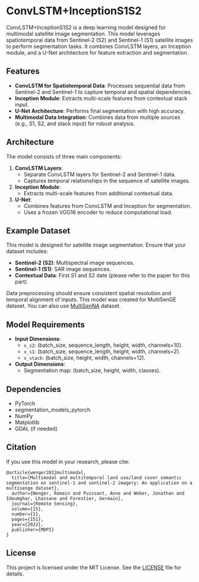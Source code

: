 # ConvLSTM+InceptionS1S2

ConvLSTM+InceptionS1S2 is a deep learning model designed for multimodal satellite image segmentation. This model leverages spatiotemporal data from Sentinel-2 (S2) and Sentinel-1 (S1) satellite images to perform segmentation tasks. It combines ConvLSTM layers, an Inception module, and a U-Net architecture for feature extraction and segmentation.

## Features
- **ConvLSTM for Spatiotemporal Data**: Processes sequential data from Sentinel-2 and Sentinel-1 to capture temporal and spatial dependencies.
- **Inception Module**: Extracts multi-scale features from contextual stack input.
- **U-Net Architecture**: Performs final segmentation with high accuracy.
- **Multimodal Data Integration**: Combines data from multiple sources (e.g., S1, S2, and stack input) for robust analysis.

## Architecture
The model consists of three main components:
1. **ConvLSTM Layers**:
   - Separate ConvLSTM layers for Sentinel-2 and Sentinel-1 data.
   - Captures temporal relationships in the sequence of satellite images.
2. **Inception Module**:
   - Extracts multi-scale features from additional contextual data.
3. **U-Net**:
   - Combines features from ConvLSTM and Inception for segmentation.
   - Uses a frozen VGG16 encoder to reduce computational load.

## Example Dataset
This model is designed for satellite image segmentation. Ensure that your dataset includes:
- **Sentinel-2 (S2)**: Multispectral image sequences.
- **Sentinel-1 (S1)**: SAR image sequences.
- **Contextual Data**: First S1 and S2 date (please refer to the paper for this part)

Data preprocessing should ensure consistent spatial resolution and temporal alignment of inputs. This model was created for MultiSenGE dataset. You can also use [MultiSenNA](https://doi.theia.data-terra.org/ai4lcc/?lang=en) dataset.

## Model Requirements
- **Input Dimensions**:
  - `x_s2`: (batch_size, sequence_length, height, width, channels=10).
  - `x_s1`: (batch_size, sequence_length, height, width, channels=2).
  - `x_stack`: (batch_size, height, width, channels=12).
- **Output Dimensions**:
  - Segmentation map: (batch_size, height, width, classes).

## Dependencies
- PyTorch
- segmentation_models_pytorch
- NumPy
- Matplotlib
- GDAL (if needed)

## Citation
If you use this model in your research, please cite:
```
@article{wenger2022multimodal,
  title={Multimodal and multitemporal land use/land cover semantic segmentation on sentinel-1 and sentinel-2 imagery: An application on a multisenge dataset},
  author={Wenger, Romain and Puissant, Anne and Weber, Jonathan and Idoumghar, Lhassane and Forestier, Germain},
  journal={Remote Sensing},
  volume={15},
  number={1},
  pages={151},
  year={2022},
  publisher={MDPI}
}

```

## License
This project is licensed under the MIT License. See the [LICENSE](LICENSE) file for details.

